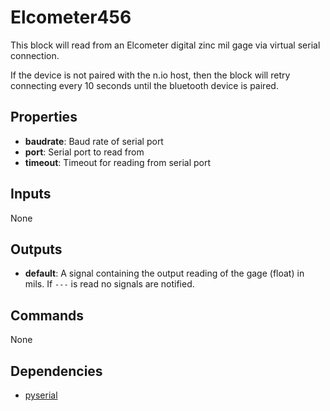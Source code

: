 Elcometer456
============

This block will read from an Elcometer digital zinc mil gage via virtual serial
connection.

If the device is not paired with the n.io host, then the block will retry
connecting every 10 seconds until the bluetooth device is paired.

Properties
----------
- **baudrate**: Baud rate of serial port
- **port**: Serial port to read from
- **timeout**: Timeout for reading from serial port

Inputs
------
None

Outputs
-------
- **default**: A signal containing the output reading of the gage (float) in mils. If `---` is
 read no signals are notified.

Commands
--------
None

Dependencies
------------
-   [pyserial](https://pypi.python.org/pypi/pyserial)
